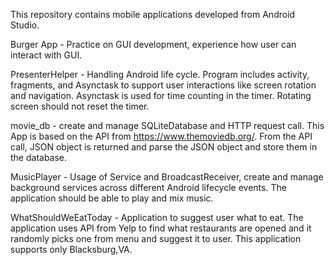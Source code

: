 This repository contains mobile applications developed from Android Studio.

Burger App - Practice on GUI development, experience how user can interact with GUI.

PresenterHelper - Handling Android life cycle. Program includes activity, fragments, and Asynctask
to support user interactions like screen rotation and navigation. Asynctask is used for time counting in the timer. Rotating screen should not reset the timer.

movie_db - create and manage SQLiteDatabase and HTTP request call. This App is based on the
API from  https://www.themoviedb.org/. From the API call, JSON object is returned and parse the JSON object and store them in the database.

MusicPlayer - Usage of Service and BroadcastReceiver, create and manage background services across different Android lifecycle events. The application should be able to play and mix music.

WhatShouldWeEatToday - Application to suggest user what to eat. The application uses API from Yelp to find what restaurants are opened and it randomly picks one from menu and suggest it to user. This application supports only Blacksburg,VA.

